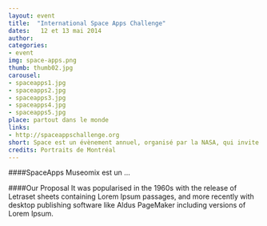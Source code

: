 ```yaml
---
layout: event
title:  "International Space Apps Challenge"
dates:   12 et 13 mai 2014
author: 
categories:
- event
img: space-apps.png
thumb: thumb02.jpg
carousel:
- spaceapps1.jpg
- spaceapps2.jpg
- spaceapps3.jpg
- spaceapps4.jpg
- spaceapps5.jpg
place: partout dans le monde 
links: 
- http://spaceappschallenge.org
short: Space est un évènement annuel, organisé par la NASA, qui invite de amateurs de l'espace de tous profils à concevoir ensemble des applications technologiques.   
credits: Portraits de Montréal 
---
```

####SpaceApps 
Museomix est un ... 

####Our Proposal
It was popularised in the 1960s with the release of Letraset sheets containing Lorem Ipsum passages, and more recently with desktop publishing software like Aldus PageMaker including versions of Lorem Ipsum.